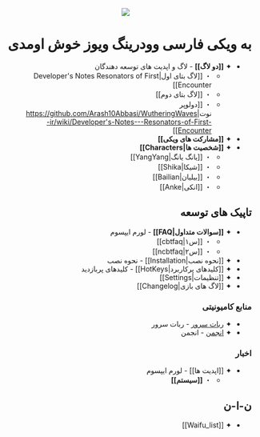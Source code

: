   <p align="center">
          <img
            src="https://github.com/Arash10Abbasi/WutheringWaves-ir/blob/main/Images/69b00402a4e3091e8486b.jpg"
          />
        </p>

<div dir='rtl'>

# به ویکی فارسی وودرینگ ویوز خوش اومدی

* ✦ **[[دو لاگ]]** - لاگ و اپدیت های توسعه دهندگان
  * ・ [[لاگ بتای اول|Developer's Notes   Resonators of First Encounter]]
  * ・ [[لاگ بتای دوم]]
  * ・ [[دولوپر نوت|https://github.com/Arash10Abbasi/WutheringWaves-ir/wiki/Developer's-Notes---Resonators-of-First-Encounter]]
* ✦ **[[مشارکت های ویکی]]** 
* ✦ **[[شخصیت ها|Characters]]**
  * ・ [[یانگ یانگ|YangYang]]
  * ・ [[شیکا|Shika]]
  * ・ [[بیلیان|Bailian]]
  * ・ [[انکی|Anke]]

## تاپیک های توسعه

* ✦ **[[سوالات متداول|FAQ]]** - لورم ایپسوم
  * ・ [[س۱|cbtfaq]]
  * ・ [[س۲|ncbtfaq]]
* ✦ [[نحوه نصب|Installation]] - نحوه نصب
* ✦ [[کلیدهای پرکاربرد|HotKeys]] - کلیدهای پربازدید
* ✦ [[تنظیمات|Settings]]
* ✦ [[لاگ های بازی|Changelog]]

### منابع کامیونیتی

* ✦ [ربات سرور](https://wutheringwaves.ir) - ربات سرور 
* ✦ [انجمن](https://wutheringwaves.ir) - انجمن 

### اخبار

* ✦ [[اپدیت ها]] - لورم ایپسوم
  * ・ **[[سیستم]]**

## ن-ا-ن
* ✦ [[Waifu_list]]

